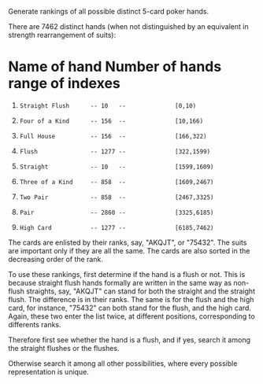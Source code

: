  Generate rankings of all possible distinct 5-card poker hands.

 There are 7462 distinct hands (when not distinguished by an equivalent
 in strength rearrangement of suits):

 #      Name of hand        Number of hands      range of indexes
 1.     Straight Flush      -- 10   --              [0,10)
 2.     Four of a Kind      -- 156  --              [10,166)
 3.     Full House          -- 156  --              [166,322)
 4.     Flush               -- 1277 --              [322,1599)
 5.     Straight            -- 10   --              [1599,1609)
 6.     Three of a Kind     -- 858  --              [1609,2467)
 7.     Two Pair            -- 858  --              [2467,3325)
 8.     Pair                -- 2860 --              [3325,6185)
 9.     High Card           -- 1277 --              [6185,7462)

 The cards are enlisted by their ranks, say, "AKQJT", or "75432". The 
 suits are important only if they are all the same. The cards are also
 sorted in the decreasing order of the rank.

 To use these rankings, first determine if the hand is a flush or not.
 This is because straight flush hands formally are written in the same
 way as non-flush straights, say, "AKQJT" can stand for both the straight
 and the straight flush. The difference is in their ranks. The same
 is for the flush and the high card, for instance, "75432" can both stand
 for the flush, and the high card. Again, these two enter the list twice,
 at different positions, corresponding to differents ranks.

 Therefore first see whether the hand is a flush, and if yes, search it
 among the straight flushes or the flushes.

 Otherwise search it among all other possibilities, where every possible
 representation is unique.
